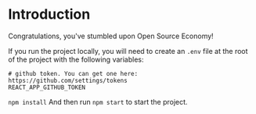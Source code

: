 # Introduction

Congratulations, you've stumbled upon Open Source Economy!

[//]: # "[Live website link](https://frontend-alpha-umber.vercel.app/)"

If you run the project locally, you will need to create an `.env` file at the root of the project with the following variables:

```
# github token. You can get one here: https://github.com/settings/tokens
REACT_APP_GITHUB_TOKEN
```

`npm install` And then run `npm start` to start the project.
